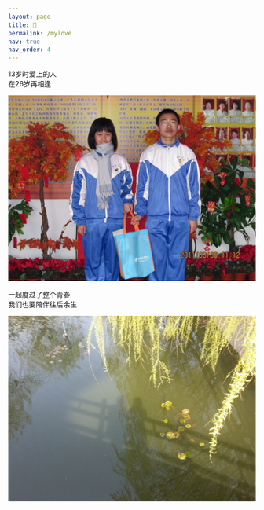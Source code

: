 ```yaml
---
layout: page
title: 🍅
permalink: /mylove
nav: true
nav_order: 4
---
```


<p>
13岁时爱上的人<br>
在26岁再相逢
</p>

<img src="assets/img/2011.jpg" alt="None">

<p>
一起度过了整个青春<br>
我们也要陪伴往后余生
</p>

<img src="assets/img/2015.jpg" alt="None">
